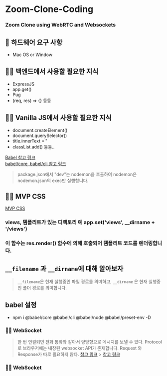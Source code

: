 # Zoom-Clone-Coding

### Zoom Clone using WebRTC and Websockets

## 📌 하드웨어 요구 사항

- Mac OS or Window

## 👨‍💻 백엔드에서 사용할 필요한 지식

- ExpressJS
- app.get()
- Pug
- (req, res) => {} 등등

## 👨‍💻 Vanilla JS에서 사용할 필요한 지식

- document.createElement()
- document.querySelector()
- title.innerText =''
- classList.add() 등등..

[Babel 참고 링크](https://xtring-dev.tistory.com/entry/Babel-%EB%AA%A8%EB%A5%B4%EA%B3%A0-%EC%82%AC%EC%9A%A9%ED%95%98%EB%8D%98-Babel-%EC%9D%B4%EC%A0%A0-%EB%91%90%EB%A0%A4%EC%9B%8C-%EB%A7%88%EC%84%B8%EC%9A%94-Babel-%EC%95%8C%EC%95%84%EB%B3%B4%EA%B8%B0)<br>
[babel/core, babel/cli 참고 링크](https://mwoo526.tistory.com/32)

> package.json에서 "dev"는 nodemon을 호출하여 nodemon은 nodemon.json의 exec만 실행합니다.

## 👨‍💻 MVP CSS

[MVP CSS](https://andybrewer.github.io/mvp/)

### views, 템플리트가 있는 디렉토리 예 app.set('views', \_\_dirname + '/views')

### 이 함수는 res.render() 함수에 의해 호출되어 템플리트 코드를 렌더링합니다.

## `__filename` 과 `__dirname`에 대해 알아보자

> `__filename`은 현재 실행중인 파일 경로를 의미하고, `__dirname` 은 현재 실행중인 폴더 경로를 의미합니다.

## babel 설정

- npm i @babel/core @babel/cli @babel/node @babel/preset-env -D

### 👨‍💻 WebSocket

> 한 번 연결되면 전화 통화와 같아서 양방향으로 메시지를 보낼 수 있다. Protocol로 브라우저에는 내장된 websocket API가 존재합니다. Request 와 Response가 따로 필요하지 않다.
> [참고 링크](https://developer.mozilla.org/ko/docs/Web/API/WebSocket/WebSocket) > [참고 링크](https://velog.io/@since-1994/Express.js-Pug)

### 👨‍💻 WebSocket
